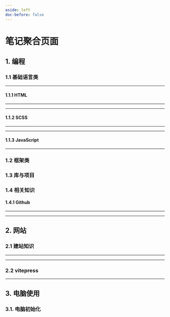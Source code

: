 ```yaml
---
aside: left 
doc-before: false
---
```


# 笔记聚合页面

## 1. 编程

### 1.1 基础语言类

---



#### 1.1.1 HTML

---

<CardNote :momo="{
    title:'HTML笔记',
    intro:'HTML是一门标记语言，也是web的基础，该笔记积累了站长本人学习HTML的一些碎片化笔记，以及遇到问题与小技巧。',
    icon:'html',
    link:'/zo-repo/html/00 简述'
    }" />


---

#### 1.1.2 SCSS

---

<CardNote :momo="{
    title:'SCSS',
    intro:'这个笔记库主要归纳了CSS的相关知识，包括SCSS、LESS等。关于网站样式的代码知识也会放在这里。',
    icon:'sass',
    link: '/zo-repo/scss/00 简述'
}"/>

---

#### 1.1.3 JavaScript

---

<CardNote :momo="{
    title:'Javascript笔记',
    intro:'。',
    icon:'javascript',
    link:'/zo-repo/javascript/00 简述'
    }" />


### 1.2 框架类

### 1.3 库与项目

### 1.4 相关知识

#### 1.4.1 Github 


---

<CardNote :momo="{
    title:'github',
    intro:'',
    icon:'github',
    link:'/zo-repo/github/00 简述'
    }" />

---



## 2. 网站

### 2.1 建站知识

---

<CardNote :momo="{
    title:'建站相关笔记',
    intro:'记录了和建站相关的知识，包括：搭建方式、服务器的简单运维',
    icon:'web',
    link:'/zo-repo/build-site/00 简述'
    }" />

---

### 2.2 vitepress

---

<CardNote :momo="{
    title:'vitepress笔记',
    intro:'归纳了 vitepress 相关的知识，将 vitepress 官方文档变成自己可以看懂的笔记知识，同时增加了相同功能的不同实现方式。',
    icon:'vitepress',
    link:'/zo-repo/vitepress/00 简述'
    }" />


## 3. 电脑使用

### 3.1. 电脑初始化


<CardNote :momo="{
    title:'初始化电脑',
    intro:'这是本人的初始化电脑笔记，并不合适所有人，请谨慎阅览',
    icon:'computer',
    link:'/zo-repo/computer-init/00 简述'
    }" />

